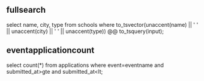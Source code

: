 ## fullsearch

select name, city, type from schools
where to_tsvector(unaccent(name) || ' ' || unaccent(city) || ' ' || unaccent(type)) @@ to_tsquery(input);

## eventapplicationcount
select count(*) from applications where event=eventname and submitted_at>gte and submitted_at<lt;